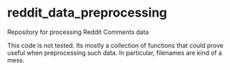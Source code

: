 # reddit_data_preprocessing
Repository for processing Reddit Comments data 


This code is not tested. Its mostly a collection of functions that could prove useful when preprocessing such data. In particular, filenames are kind of a mess.

